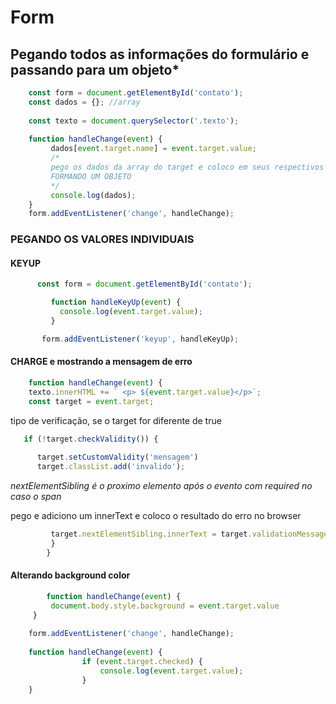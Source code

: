 # Form

## Pegando todos as informações do formulário e passando para um objeto*

```js
    const form = document.getElementById('contato');
    const dados = {}; //array
    
    const texto = document.querySelector('.texto');
    
    function handleChange(event) {
         dados[event.target.name] = event.target.value;
         /*
         pego os dados da array do target e coloco em seus respectivos nomes, email:teste@com / nome: teste / mensagem:mensagem
         FORMANDO UM OBJETO
         */
         console.log(dados);
    }
    form.addEventListener('change', handleChange);

```

### PEGANDO OS VALORES INDIVIDUAIS

#### KEYUP 
```js
      const form = document.getElementById('contato');

         function handleKeyUp(event) {
           console.log(event.target.value);
         }

	   form.addEventListener('keyup', handleKeyUp);

```

#### CHARGE e mostrando a mensagem de erro

```js
    function handleChange(event) {
    texto.innerHTML += ` <p> ${event.target.value}</p>`;
    const target = event.target;
```
  tipo de verificação, se o target for diferente de true
 ```js   
    if (!target.checkValidity()) {
    
       target.setCustomValidity('mensagem')
       target.classList.add('invalido');
 ```
   *nextElementSibling é o proximo elemento após o evento com required no caso o span*
        
  pego e adiciono um innerText e coloco o resultado do erro no browser
```js
         target.nextElementSibling.innerText = target.validationMessage; 
         }   
        }

```
#### Alterando background color 

```js
        function handleChange(event) {
	     document.body.style.background = event.target.value
     }
     
    form.addEventListener('change', handleChange);
   
    function handleChange(event) {
                if (event.target.checked) {
                    console.log(event.target.value);
                }
    }
```
